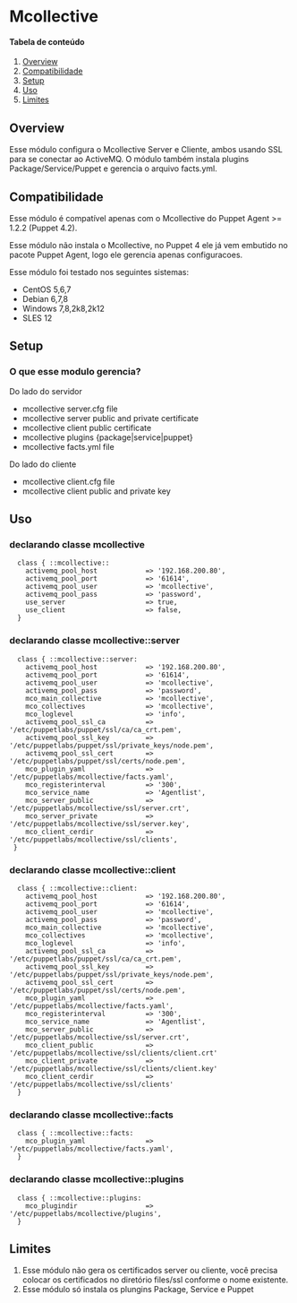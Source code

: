 # Mcollective

#### Tabela de conteúdo

1. [Overview](#overview)
2. [Compatibilidade](#compatibilidade)
3. [Setup](#setup)
4. [Uso](#uso)
5. [Limites](#limites)

## Overview

Esse módulo configura o Mcollective Server e Cliente, ambos usando SSL para se conectar
ao ActiveMQ. O módulo também instala plugins Package/Service/Puppet e gerencia o arquivo
facts.yml.

## Compatibilidade

Esse módulo é compatível apenas com o Mcollective do Puppet Agent >= 1.2.2 (Puppet 4.2).

Esse módulo não instala o Mcollective, no Puppet 4 ele já vem embutido no pacote Puppet Agent, logo ele gerencia apenas configuracoes.

Esse módulo foi testado nos seguintes sistemas:

* CentOS 5,6,7
* Debian 6,7,8
* Windows 7,8,2k8,2k12
* SLES 12

## Setup

### O que esse modulo gerencia?

Do lado do servidor

* mcollective server.cfg file
* mcollective server public and private certificate
* mcollective client public certificate
* mcollective plugins {package|service|puppet}
* mcollective facts.yml file

Do lado do cliente

* mcollective client.cfg file
* mcollective client public and private key

## Uso

### declarando classe mcollective

```puppet
  class { ::mcollective::
    activemq_pool_host            => '192.168.200.80',
    activemq_pool_port            => '61614',
    activemq_pool_user            => 'mcollective',
    activemq_pool_pass            => 'password',
    use_server                    => true,
    use_client                    => false,
  }
```

### declarando classe mcollective::server

```puppet
  class { ::mcollective::server:
    activemq_pool_host            => '192.168.200.80',
    activemq_pool_port            => '61614',
    activemq_pool_user            => 'mcollective',
    activemq_pool_pass            => 'password',
    mco_main_collective           => 'mcollective',
    mco_collectives               => 'mcollective',
    mco_loglevel                  => 'info',
    activemq_pool_ssl_ca          => '/etc/puppetlabs/puppet/ssl/ca/ca_crt.pem',
    activemq_pool_ssl_key         => '/etc/puppetlabs/puppet/ssl/private_keys/node.pem',
    activemq_pool_ssl_cert        => '/etc/puppetlabs/puppet/ssl/certs/node.pem',
    mco_plugin_yaml               => '/etc/puppetlabs/mcollective/facts.yaml',
    mco_registerinterval          => '300',
    mco_service_name              => 'Agentlist',
    mco_server_public             => '/etc/puppetlabs/mcollective/ssl/server.crt',
    mco_server_private            => '/etc/puppetlabs/mcollective/ssl/server.key',
    mco_client_cerdir             => '/etc/puppetlabs/mcollective/ssl/clients',
 }
```

### declarando classe mcollective::client

```puppet
  class { ::mcollective::client:
    activemq_pool_host            => '192.168.200.80',
    activemq_pool_port            => '61614',
    activemq_pool_user            => 'mcollective',
    activemq_pool_pass            => 'password',
    mco_main_collective           => 'mcollective',
    mco_collectives               => 'mcollective',
    mco_loglevel                  => 'info',
    activemq_pool_ssl_ca          => '/etc/puppetlabs/puppet/ssl/ca/ca_crt.pem',
    activemq_pool_ssl_key         => '/etc/puppetlabs/puppet/ssl/private_keys/node.pem',
    activemq_pool_ssl_cert        => '/etc/puppetlabs/puppet/ssl/certs/node.pem',
    mco_plugin_yaml               => '/etc/puppetlabs/mcollective/facts.yaml',
    mco_registerinterval          => '300',
    mco_service_name              => 'Agentlist',
    mco_server_public             => '/etc/puppetlabs/mcollective/ssl/server.crt',
    mco_client_public             => '/etc/puppetlabs/mcollective/ssl/clients/client.crt'
    mco_client_private            => '/etc/puppetlabs/mcollective/ssl/clients/client.key'
    mco_client_cerdir             => '/etc/puppetlabs/mcollective/ssl/clients'
  }
```

### declarando classe mcollective::facts

```puppet
  class { ::mcollective::facts:
    mco_plugin_yaml               => '/etc/puppetlabs/mcollective/facts.yaml',
  }
```

### declarando classe mcollective::plugins

```puppet
  class { ::mcollective::plugins:
    mco_plugindir                 => '/etc/puppetlabs/mcollective/plugins',
  }
```

## Limites

1. Esse módulo não gera os certificados server ou cliente, você precisa colocar os certificados no diretório files/ssl conforme o nome existente.
2. Esse módulo só instala os plungins Package, Service e Puppet
